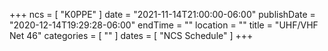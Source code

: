 +++
ncs = [ "K0PPE" ]
date = "2021-11-14T21:00:00-06:00"
publishDate = "2020-12-14T19:29:28-06:00"
endTime = ""
location = ""
title = "UHF/VHF Net 46"
categories = [ "" ]
dates = [ "NCS Schedule" ]
+++
